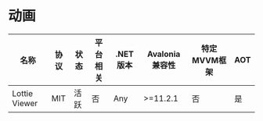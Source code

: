 # 动画

| 名称            | 协议  | 状态 | 平台相关 | .NET版本 | Avalonia兼容性 | 特定MVVM框架 | AOT |
|---------------|-----|----|------|--------|-------------|----------|-----|
| Lottie Viewer | MIT | 活跃 | 否    | Any    | >=11.2.1    | 否        | 是   |
